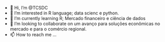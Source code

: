 - 👋 Hi, I’m @TCSDC
- 👀 I’m interested in R language; data scienc e python.
- 🌱 I’m currently learning  R; Mercado financeiro e ciência de dados
- 💞️ I’m looking to collaborate on um avanço para soluções econômicas no mercado e para o comércio regional. 
- 📫 How to reach me ...

<!---
TCSDC/TCSDC is a ✨ special ✨ repository because its `README.md` (this file) appears on your GitHub profile.
You can click the Preview link to take a look at your changes.
--->
